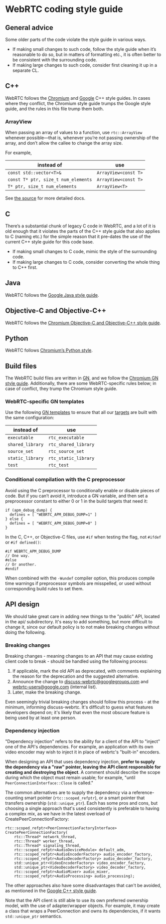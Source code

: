 # WebRTC coding style guide

## **General advice**

Some older parts of the code violate the style guide in various ways.

* If making small changes to such code, follow the style guide when
  it’s reasonable to do so, but in matters of formatting etc., it is
  often better to be consistent with the surrounding code.
* If making large changes to such code, consider first cleaning it up
  in a separate CL.

## **C++**

WebRTC follows the [Chromium][chr-style] and [Google][goog-style] C++
style guides. In cases where they conflict, the Chromium style guide
trumps the Google style guide, and the rules in this file trump them
both.

[chr-style]: https://chromium.googlesource.com/chromium/src/+/HEAD/styleguide/c++/c++.md
[goog-style]: https://google.github.io/styleguide/cppguide.html

### ArrayView

When passing an array of values to a function, use `rtc::ArrayView`
whenever possible—that is, whenever you’re not passing ownership of
the array, and don’t allow the callee to change the array size.

For example,

instead of                          | use
------------------------------------|---------------------
`const std::vector<T>&`             | `ArrayView<const T>`
`const T* ptr, size_t num_elements` | `ArrayView<const T>`
`T* ptr, size_t num_elements`       | `ArrayView<T>`

See [the source](webrtc/api/array_view.h) for more detailed docs.

## **C**

There’s a substantial chunk of legacy C code in WebRTC, and a lot of
it is old enough that it violates the parts of the C++ style guide
that also applies to C (naming etc.) for the simple reason that it
pre-dates the use of the current C++ style guide for this code base.

* If making small changes to C code, mimic the style of the
  surrounding code.
* If making large changes to C code, consider converting the whole
  thing to C++ first.

## **Java**

WebRTC follows the [Google Java style guide][goog-java-style].

[goog-java-style]: https://google.github.io/styleguide/javaguide.html

## **Objective-C and Objective-C++**

WebRTC follows the
[Chromium Objective-C and Objective-C++ style guide][chr-objc-style].

[chr-objc-style]: https://chromium.googlesource.com/chromium/src/+/HEAD/styleguide/objective-c/objective-c.md

## **Python**

WebRTC follows [Chromium’s Python style][chr-py-style].

[chr-py-style]: https://chromium.googlesource.com/chromium/src/+/HEAD/styleguide/styleguide.md#python

## **Build files**

The WebRTC build files are written in [GN][gn], and we follow
the [Chromium GN style guide][chr-gn-style]. Additionally, there are
some WebRTC-specific rules below; in case of conflict, they trump the
Chromium style guide.

[gn]: https://chromium.googlesource.com/chromium/src/tools/gn/
[chr-gn-style]: https://chromium.googlesource.com/chromium/src/tools/gn/+/HEAD/docs/style_guide.md

### WebRTC-specific GN templates

Use the following [GN templates][gn-templ] to ensure that all
our [targets][gn-target] are built with the same configuration:

instead of       | use
-----------------|---------------------
`executable`     | `rtc_executable`
`shared_library` | `rtc_shared_library`
`source_set`     | `rtc_source_set`
`static_library` | `rtc_static_library`
`test`           | `rtc_test`

[gn-templ]: https://chromium.googlesource.com/chromium/src/tools/gn/+/HEAD/docs/language.md#Templates
[gn-target]: https://chromium.googlesource.com/chromium/src/tools/gn/+/HEAD/docs/language.md#Targets

### Conditional compilation with the C preprocessor

Avoid using the C preprocessor to conditionally enable or disable
pieces of code. But if you can’t avoid it, introduce a GN variable,
and then set a preprocessor constant to either 0 or 1 in the build
targets that need it:

```
if (apm_debug_dump) {
  defines = [ "WEBRTC_APM_DEBUG_DUMP=1" ]
} else {
  defines = [ "WEBRTC_APM_DEBUG_DUMP=0" ]
}
```

In the C, C++, or Objective-C files, use `#if` when testing the flag,
not `#ifdef` or `#if defined()`:

```
#if WEBRTC_APM_DEBUG_DUMP
// One way.
#else
// Or another.
#endif
```

When combined with the `-Wundef` compiler option, this produces
compile time warnings if preprocessor symbols are misspelled, or used
without corresponding build rules to set them.

## API design

We should take great care in adding new things to the "public" API,
located in the api/ subdirectory. It's easy to add something, but more
difficult to change it, since our default policy is to not make
breaking changes without doing the following.

### Breaking changes

Breaking changes - meaning changes to an API that may cause existing
client code to break - should be handled using the following process:

1. If applicable, mark the old API as deprecated, with comments
   explaining the reason for the deprecation and the suggested
   alternative.
2. Announce the change to discuss-webrtc@googlegroups.com and
   webrtc-users@google.com (internal list).
3. Later, make the breaking change.

Even seemingly trivial breaking changes should follow this process -
at the minimum, informing discuss-webrtc. It's difficult to guess what
features developers depend on; it's likely that even the most obscure
feature is being used by at least one person.

### Dependency injection

"Dependency injection" refers to the ability for a client of the API
to "inject" one of the API's dependencies. For example, an application
with its own video encoder may wish to inject it in place of webrtc's
"built-in" encoders.

When designing an API that uses dependency injection, **prefer to
supply the dependency via a "raw" pointer, leaving the API client
responsible for creating and destroying the object**. A comment should
describe the scope during which the object must remain usable; for
example, "until `PeerConnectionInterface::Close` is called."

The common alternatives are to supply the dependency via a
reference-counting smart pointer (`rtc::scoped_refptr`), or a smart
pointer that transfers ownership (`std::unique_ptr`). Each has some
pros and cons, but choosing a single approach that's used consistently
is preferable to having a complex mix, as we have in the latest
overload of CreatePeerConnectionFactory:

```
rtc::scoped_refptr<PeerConnectionFactoryInterface>
CreatePeerConnectionFactory(
    rtc::Thread* network_thread,
    rtc::Thread* worker_thread,
    rtc::Thread* signaling_thread,
    rtc::scoped_refptr<AudioDeviceModule> default_adm,
    rtc::scoped_refptr<AudioEncoderFactory> audio_encoder_factory,
    rtc::scoped_refptr<AudioDecoderFactory> audio_decoder_factory,
    std::unique_ptr<VideoEncoderFactory> video_encoder_factory,
    std::unique_ptr<VideoDecoderFactory> video_decoder_factory,
    rtc::scoped_refptr<AudioMixer> audio_mixer,
    rtc::scoped_refptr<AudioProcessing> audio_processing);
```

The other approaches also have some disadvantages that can't be
avoided, as mentioned in the
[Google C++ style guide](https://google.github.io/styleguide/cppguide.html#Ownership_and_Smart_Pointers).

Note that the API client is still able to use its own preferred
ownership model, with the use of adapter/wrapper objects. For example,
it may create a class that wraps a PeerConnection and owns its
dependencies, if it wants `std::unique_ptr` semantics.
